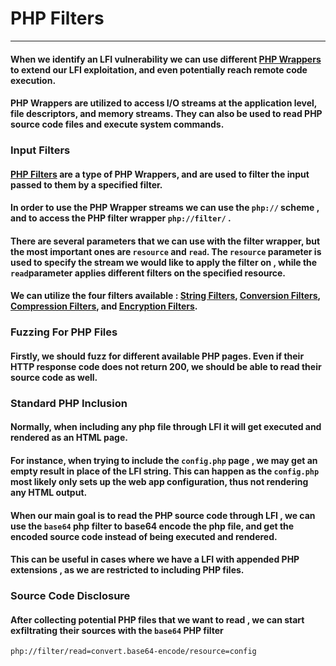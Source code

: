 # PHP Filters
***
#### When we identify an LFI vulnerability we can use different [PHP Wrappers](https://www.php.net/manual/en/wrappers.php.php) to extend our LFI exploitation, and even potentially reach remote code execution.
#### PHP Wrappers are utilized to access I/O streams at the application level, file descriptors, and memory streams. They can also be used to read PHP source code files and execute system commands.

### Input Filters
#### [PHP Filters](https://www.php.net/manual/en/filters.php) are a type of PHP Wrappers, and are used to  filter the input passed to them by a specified filter.
#### In order to use the PHP Wrapper streams we can use the `php://` scheme , and to access the PHP filter wrapper `php://filter/` .
#### There are several parameters that we can use with the filter wrapper, but the most important ones are `resource` and `read`. The `resource` parameter is used to specify the stream we would like to apply the filter on , while the `read`parameter applies different filters on the specified resource.

#### We can utilize the four filters available : [String Filters](https://www.php.net/manual/en/filters.string.php), [Conversion Filters](https://www.php.net/manual/en/filters.convert.php), [Compression Filters](https://www.php.net/manual/en/filters.compression.php), and [Encryption Filters](https://www.php.net/manual/en/filters.encryption.php).

### Fuzzing For PHP Files
#### Firstly, we should fuzz for different available PHP pages. Even if their HTTP response code does not return 200, we should be able to read their source code as well.

### Standard PHP Inclusion
#### Normally, when including any php file through LFI it will get executed and rendered as an HTML page.
#### For instance, when trying to include the `config.php` page , we may get an empty result in place of the LFI string. This can happen as the `config.php` most likely only sets up the web app configuration, thus not rendering any HTML output.
#### When our main goal is to read the PHP source code through LFI , we can use the `base64` php filter to base64 encode the php file, and get the encoded source code instead of being executed and rendered.
#### This can be useful in cases where we have a LFI with appended PHP extensions , as we are restricted to including PHP files.

### Source Code Disclosure
#### After collecting potential PHP files  that we want to read , we can start exfiltrating their sources with the `base64` PHP filter
```
php://filter/read=convert.base64-encode/resource=config
```